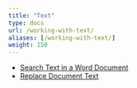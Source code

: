 ```yaml
---
title: "Text"
type: docs
url: /working-with-text/
aliases: [/working-with-text/]
weight: 150
---
```


- [Search Text in a Word Document](/search-text-in-a-word-document/)
- [Replace Document Text](/replace-document-text/)
